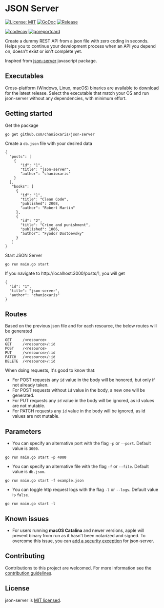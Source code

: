 # JSON Server
[![License: MIT](https://img.shields.io/badge/License-MIT-yellow.svg)](https://raw.githubusercontent.com/chanioxaris/json-server/master/LICENSE)
[![GoDoc](https://godoc.org/github.com/chanioxaris/json-server?status.svg)](https://godoc.org/github.com/chanioxaris/json-server)
[![Release](https://img.shields.io/github/release/chanioxaris/json-server)](https://github.com/chanioxaris/json-server/releases/latest)

[![codecov](https://codecov.io/gh/chanioxaris/json-server/branch/master/graph/badge.svg)](https://codecov.io/gh/chanioxaris/json-server)
[![goreportcard](https://goreportcard.com/badge/github.com/chanioxaris/json-server)](https://goreportcard.com/report/github.com/chanioxaris/json-server)

Create a dummy REST API from a json file with zero coding in seconds. Helps you to continue
your development process when an API you depend on, doesn't exist or isn't complete yet. 

Inspired from [json-server](https://github.com/typicode/json-server) javascript package.

## Executables
Cross-platform (Windows, Linux, macOS) binaries are available to [download](https://github.com/chanioxaris/json-server/releases/latest) 
for the latest release. Select the executable that match your OS and run json-server without any dependencies, with 
minimum effort.

## Getting started
Get the package

`go get github.com/chanioxaris/json-server`

Create a `db.json` file with your desired data

    {
      "posts": [
        { 
           "id": "1", 
           "title": "json-server", 
           "author": "chanioxaris" 
        }
      ],
       "books": [
         {
           "id": "1",
           "title": "Clean Code",
           "published": 2008,
           "author": "Robert Martin"
         },
         {
           "id": "2",
           "title": "Crime and punishment",
           "published": 1866,
           "author": "Fyodor Dostoevsky"
         }
       ]
    }
    
Start JSON Server

`go run main.go start`

If you navigate to http://localhost:3000/posts/1, you will get

    { 
      "id": "1", 
      "title": "json-server", 
      "author": "chanioxaris" 
    }

## Routes
Based on the previous json file and for each resource, the below routes will be generated

````
GET     /<resource>
GET     /<resource>/:id
POST    /<resource>
PUT     /<resource>/:id
PATCH   /<resource>/:id
DELETE  /<resource>/:id
````

When doing requests, it's good to know that:
- For POST requests any `id` value in the body will be honored, but only if not already taken.
- For POST requests without `id` value in the body, a new one will be generated.
- For PUT requests any `id` value in the body will be ignored, as id values are not mutable.
- For PATCH requests any `id` value in the body will be ignored, as id values are not mutable.

## Parameters
- You can specify an alternative port with the flag `-p` or `--port`. Default value is `3000`.

`go run main.go start -p 4000`

- You can specify an alternative file with the flag `-f` or `--file`. Default value is `db.json`.

`go run main.go start -f example.json`

- You can toggle http request logs with the flag `-l` or `--logs`. Default value is `false`.

`go run main.go start -l`

## Known issues
- For users running **macOS Catalina** and newer versions, apple will prevent binary from run as it hasn't been notarized 
and signed. To overcome this issue, you can [add a security exception](https://support.apple.com/en-us/HT202491) 
for json-server.

## Contributing

Contributions to this project are welcomed. For more information see the [contribution guidelines](CONTRIBUTING.md).

## License

json-server is [MIT licensed](LICENSE).